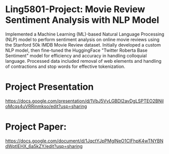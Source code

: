 # Ling5801-Project: Movie Review Sentiment Analysis with NLP Model

Implemented a Machine Learning (ML)-based Natural Language Processing (NLP) model to perform sentiment analysis on online movie reviews using the Stanford 50k IMDB Movie Review dataset. Initially developed a custom NLP model, then fine-tuned the HuggingFace "Twitter Roberta Base Sentiment" model for efficiency and accuracy in handling colloquial language. Processed data included removal of web elements and handling of contractions and stop words for effective tokenization.




# Project Presentation 
https://docs.google.com/presentation/d/1VbJ5VvLGBDI2avDgLSPTEO2BNjloMcqs4uVRRinmkso/edit?usp=sharing

# Project Paper: 
https://docs.google.com/document/d/1JqctYJpPMglNeO1ClFhpK4wTNYBNdWptIEHX_6a5kZY/edit?usp=sharing





